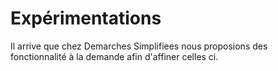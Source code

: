 # Expérimentations

Il arrive que chez Demarches Simplifiees nous proposions des fonctionnalité à la demande afin d'affiner celles ci.&#x20;

